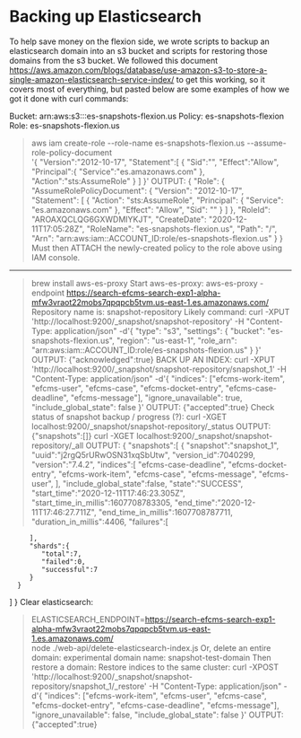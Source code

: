 # Backing up Elasticsearch

To help save money on the flexion side, we wrote scripts to backup an elasticsearch domain into an s3 bucket and scripts for restoring those domains from the s3 bucket.  We followed this document https://aws.amazon.com/blogs/database/use-amazon-s3-to-store-a-single-amazon-elasticsearch-service-index/ to get this working, so it covers most of everything, but pasted below are some examples of how we got it done with curl commands:

Bucket: arn:aws:s3:::es-snapshots-flexion.us
Policy: es-snapshots-flexion
Role: es-snapshots-flexion.us
> aws iam create-role --role-name es-snapshots-flexion.us --assume-role-policy-document \
 '{
   "Version":"2012-10-17",
   "Statement":[
      {
         "Sid":"",
         "Effect":"Allow",
         "Principal":{
            "Service":"es.amazonaws.com"
         },
         "Action":"sts:AssumeRole"
      }
   ]
}'
OUTPUT:
{
    "Role": {
        "AssumeRolePolicyDocument": {
            "Version": "2012-10-17", 
            "Statement": [
                {
                    "Action": "sts:AssumeRole", 
                    "Principal": {
                        "Service": "es.amazonaws.com"
                    }, 
                    "Effect": "Allow", 
                    "Sid": ""
                }
            ]
        }, 
        "RoleId": "AROAXQCLQG6GXWDMIYKJT", 
        "CreateDate": "2020-12-11T17:05:28Z", 
        "RoleName": "es-snapshots-flexion.us", 
        "Path": "/", 
        "Arn": "arn:aws:iam::ACCOUNT_ID:role/es-snapshots-flexion.us"
    }
}
Must then ATTACH the newly-created policy to the role above using IAM console.
--------
> brew install aws-es-proxy
Start aws-es-proxy:
> aws-es-proxy -endpoint https://search-efcms-search-exp1-alpha-mfw3vraot22mobs7qpqpcb5tvm.us-east-1.es.amazonaws.com/
Repository name is: snapshot-repository
Likely command:
> curl -XPUT 'http://localhost:9200/_snapshot/snapshot-repository' -H "Content-Type: application/json" -d'{
    "type": "s3",
    "settings": {
        "bucket": "es-snapshots-flexion.us",
        "region": "us-east-1",
        "role_arn": "arn:aws:iam::ACCOUNT_ID:role/es-snapshots-flexion.us"
    }
}' 
OUTPUT:
{"acknowledged":true}
BACK UP AN INDEX:
> curl -XPUT 'http://localhost:9200/_snapshot/snapshot-repository/snapshot_1' -H "Content-Type: application/json" -d'{
  "indices": ["efcms-work-item", "efcms-user", "efcms-case", "efcms-docket-entry", "efcms-case-deadline", "efcms-message"],
  "ignore_unavailable": true,
  "include_global_state": false
}'
OUTPUT:
{"accepted":true}
Check status of snapshot backup / progress (?): 
> curl -XGET localhost:9200/_snapshot/snapshot-repository/_status
OUTPUT: {"snapshots":[]}
> curl -XGET localhost:9200/_snapshot/snapshot-repository/_all
OUTPUT:
{
   "snapshots":[
      {
         "snapshot":"snapshot_1",
         "uuid":"j2rgQ5rURwOSN31xqSbUtw",
         "version_id":7040299,
         "version":"7.4.2",
         "indices":[
            "efcms-case-deadline",
            "efcms-docket-entry",
            "efcms-work-item",
            "efcms-case",
            "efcms-message",
            "efcms-user",
         ],
         "include_global_state":false,
         "state":"SUCCESS",
         "start_time":"2020-12-11T17:46:23.305Z",
         "start_time_in_millis":1607708783305,
         "end_time":"2020-12-11T17:46:27.711Z",
         "end_time_in_millis":1607708787711,
         "duration_in_millis":4406,
         "failures":[
            
         ],
         "shards":{
            "total":7,
            "failed":0,
            "successful":7
         }
      }
   ]
}
Clear elasticsearch:
> ELASTICSEARCH_ENDPOINT=https://search-efcms-search-exp1-alpha-mfw3vraot22mobs7qpqpcb5tvm.us-east-1.es.amazonaws.com/ \
 node ./web-api/delete-elasticsearch-index.js
Or, delete an entire domain:
experimental domain name: snapshot-test-domain
Then restore a domain:
Restore indices to the same cluster:
> curl -XPOST 'http://localhost:9200/_snapshot/snapshot-repository/snapshot_1/_restore' -H "Content-Type: application/json" -d'{
  "indices": ["efcms-work-item", "efcms-user", "efcms-case", "efcms-docket-entry", "efcms-case-deadline", "efcms-message"],
  "ignore_unavailable": false,
  "include_global_state": false
}'
OUTPUT: {"accepted":true}

